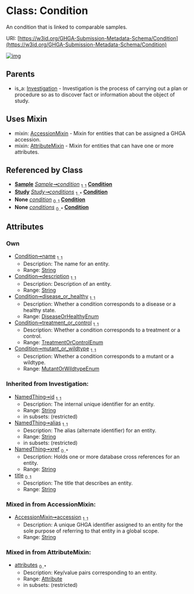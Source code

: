 
# Class: Condition


An condition that is linked to comparable samples.

URI: [https://w3id.org/GHGA-Submission-Metadata-Schema/Condition](https://w3id.org/GHGA-Submission-Metadata-Schema/Condition)


[![img](https://yuml.me/diagram/nofunky;dir:TB/class/[Study],[Sample],[Investigation],[Sample]-%20condition%201..1>[Condition&#124;name:string;description:string;disease_or_healthy:DiseaseOrHealthyEnum;treatment_or_control:TreatmentOrControlEnum;mutant_or_wildtype:MutantOrWildtypeEnum;accession:string;title(i):string%20%3F;id(i):string;alias(i):string;xref(i):string%20*],[Study]-%20conditions%201..*>[Condition],[Sample]-%20condition(i)%200..1>[Condition],[Study]-%20conditions(i)%200..*>[Condition],[Condition]uses%20-.->[AccessionMixin],[Condition]uses%20-.->[AttributeMixin],[Investigation]^-[Condition],[AttributeMixin],[Attribute],[AccessionMixin])](https://yuml.me/diagram/nofunky;dir:TB/class/[Study],[Sample],[Investigation],[Sample]-%20condition%201..1>[Condition&#124;name:string;description:string;disease_or_healthy:DiseaseOrHealthyEnum;treatment_or_control:TreatmentOrControlEnum;mutant_or_wildtype:MutantOrWildtypeEnum;accession:string;title(i):string%20%3F;id(i):string;alias(i):string;xref(i):string%20*],[Study]-%20conditions%201..*>[Condition],[Sample]-%20condition(i)%200..1>[Condition],[Study]-%20conditions(i)%200..*>[Condition],[Condition]uses%20-.->[AccessionMixin],[Condition]uses%20-.->[AttributeMixin],[Investigation]^-[Condition],[AttributeMixin],[Attribute],[AccessionMixin])

## Parents

 *  is_a: [Investigation](Investigation.md) - Investigation is the process of carrying out a plan or procedure so as to discover fact or information about the object of study.

## Uses Mixin

 *  mixin: [AccessionMixin](AccessionMixin.md) - Mixin for entities that can be assigned a GHGA accession.
 *  mixin: [AttributeMixin](AttributeMixin.md) - Mixin for entities that can have one or more attributes.

## Referenced by Class

 *  **[Sample](Sample.md)** *[Sample➞condition](Sample_condition.md)*  <sub>1..1</sub>  **[Condition](Condition.md)**
 *  **[Study](Study.md)** *[Study➞conditions](Study_conditions.md)*  <sub>1..\*</sub>  **[Condition](Condition.md)**
 *  **None** *[condition](condition.md)*  <sub>0..1</sub>  **[Condition](Condition.md)**
 *  **None** *[conditions](conditions.md)*  <sub>0..\*</sub>  **[Condition](Condition.md)**

## Attributes


### Own

 * [Condition➞name](Condition_name.md)  <sub>1..1</sub>
     * Description: The name for an entity.
     * Range: [String](types/String.md)
 * [Condition➞description](Condition_description.md)  <sub>1..1</sub>
     * Description: Description of an entity.
     * Range: [String](types/String.md)
 * [Condition➞disease_or_healthy](Condition_disease_or_healthy.md)  <sub>1..1</sub>
     * Description: Whether a condition corresponds to a disease or a healthy state.
     * Range: [DiseaseOrHealthyEnum](DiseaseOrHealthyEnum.md)
 * [Condition➞treatment_or_control](Condition_treatment_or_control.md)  <sub>1..1</sub>
     * Description: Whether a condition corresponds to a treatment or a control.
     * Range: [TreatmentOrControlEnum](TreatmentOrControlEnum.md)
 * [Condition➞mutant_or_wildtype](Condition_mutant_or_wildtype.md)  <sub>1..1</sub>
     * Description: Whether a condition corresponds to a mutant or a wildtype.
     * Range: [MutantOrWildtypeEnum](MutantOrWildtypeEnum.md)

### Inherited from Investigation:

 * [NamedThing➞id](NamedThing_id.md)  <sub>1..1</sub>
     * Description: The internal unique identifier for an entity.
     * Range: [String](types/String.md)
     * in subsets: (restricted)
 * [NamedThing➞alias](NamedThing_alias.md)  <sub>1..1</sub>
     * Description: The alias (alternate identifier) for an entity.
     * Range: [String](types/String.md)
     * in subsets: (restricted)
 * [NamedThing➞xref](NamedThing_xref.md)  <sub>0..\*</sub>
     * Description: Holds one or more database cross references for an entity.
     * Range: [String](types/String.md)
 * [title](title.md)  <sub>0..1</sub>
     * Description: The title that describes an entity.
     * Range: [String](types/String.md)

### Mixed in from AccessionMixin:

 * [AccessionMixin➞accession](AccessionMixin_accession.md)  <sub>1..1</sub>
     * Description: A unique GHGA identifier assigned to an entity for the sole purpose of referring to that entity in a global scope.
     * Range: [String](types/String.md)

### Mixed in from AttributeMixin:

 * [attributes](attributes.md)  <sub>0..\*</sub>
     * Description: Key/value pairs corresponding to an entity.
     * Range: [Attribute](Attribute.md)
     * in subsets: (restricted)
